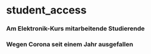 # student_access

### Am Elektronik-Kurs mitarbeitende Studierende
### Wegen Corona seit einem Jahr ausgefallen
